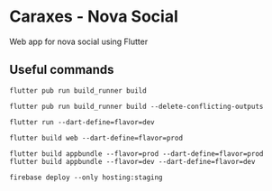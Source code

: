 # Caraxes - Nova Social

Web app for nova social using Flutter

## Useful commands

`flutter pub run build_runner build`

`flutter pub run build_runner build --delete-conflicting-outputs`

`flutter run --dart-define=flavor=dev`

`flutter build web --dart-define=flavor=prod`

`flutter build appbundle --flavor=prod --dart-define=flavor=prod`
`flutter build appbundle --flavor=dev --dart-define=flavor=dev`

`firebase deploy --only hosting:staging`
